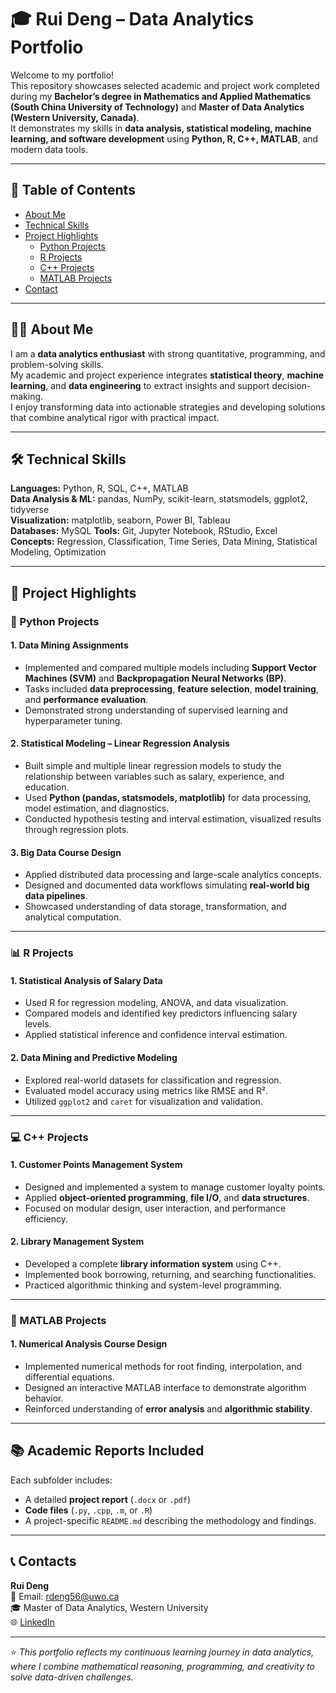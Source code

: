 # 🎓 Rui Deng – Data Analytics Portfolio

Welcome to my portfolio!  
This repository showcases selected academic and project work completed during my **Bachelor’s degree in Mathematics and Applied Mathematics (South China University of Technology)** and **Master of Data Analytics (Western University, Canada)**.  
It demonstrates my skills in **data analysis, statistical modeling, machine learning, and software development** using **Python, R, C++, MATLAB**, and modern data tools.

---

## 🧭 Table of Contents
- [About Me](#about-me)
- [Technical Skills](#technical-skills)
- [Project Highlights](#project-highlights)
  - [Python Projects](#python-projects)
  - [R Projects](#r-projects)
  - [C++ Projects](#c-projects)
  - [MATLAB Projects](#matlab-projects)
- [Contact](#contact)

---

## 👩‍💻 About Me
I am a **data analytics enthusiast** with strong quantitative, programming, and problem-solving skills.  
My academic and project experience integrates **statistical theory**, **machine learning**, and **data engineering** to extract insights and support decision-making.  
I enjoy transforming data into actionable strategies and developing solutions that combine analytical rigor with practical impact.

---

## 🛠️ Technical Skills
**Languages:** Python, R, SQL, C++, MATLAB  
**Data Analysis & ML:** pandas, NumPy, scikit-learn, statsmodels, ggplot2, tidyverse  
**Visualization:** matplotlib, seaborn, Power BI, Tableau  
**Databases:** MySQL 
**Tools:** Git, Jupyter Notebook, RStudio, Excel  
**Concepts:** Regression, Classification, Time Series, Data Mining, Statistical Modeling, Optimization

---

## 🚀 Project Highlights

### 🐍 Python Projects
#### 1. Data Mining Assignments
- Implemented and compared multiple models including **Support Vector Machines (SVM)** and **Backpropagation Neural Networks (BP)**.
- Tasks included **data preprocessing**, **feature selection**, **model training**, and **performance evaluation**.
- Demonstrated strong understanding of supervised learning and hyperparameter tuning.

#### 2. Statistical Modeling – Linear Regression Analysis
- Built simple and multiple linear regression models to study the relationship between variables such as salary, experience, and education.
- Used **Python (pandas, statsmodels, matplotlib)** for data processing, model estimation, and diagnostics.
- Conducted hypothesis testing and interval estimation, visualized results through regression plots.

#### 3. Big Data Course Design
- Applied distributed data processing and large-scale analytics concepts.
- Designed and documented data workflows simulating **real-world big data pipelines**.
- Showcased understanding of data storage, transformation, and analytical computation.

---

### 📊 R Projects
#### 1. Statistical Analysis of Salary Data
- Used R for regression modeling, ANOVA, and data visualization.
- Compared models and identified key predictors influencing salary levels.
- Applied statistical inference and confidence interval estimation.

#### 2. Data Mining and Predictive Modeling
- Explored real-world datasets for classification and regression.
- Evaluated model accuracy using metrics like RMSE and R².
- Utilized `ggplot2` and `caret` for visualization and validation.

---

### 💻 C++ Projects
#### 1. Customer Points Management System
- Designed and implemented a system to manage customer loyalty points.
- Applied **object-oriented programming**, **file I/O**, and **data structures**.
- Focused on modular design, user interaction, and performance efficiency.

#### 2. Library Management System
- Developed a complete **library information system** using C++.
- Implemented book borrowing, returning, and searching functionalities.
- Practiced algorithmic thinking and system-level programming.

---

### 🔢 MATLAB Projects
#### 1. Numerical Analysis Course Design
- Implemented numerical methods for root finding, interpolation, and differential equations.
- Designed an interactive MATLAB interface to demonstrate algorithm behavior.
- Reinforced understanding of **error analysis** and **algorithmic stability**.

---

## 📚 Academic Reports Included
Each subfolder includes:
- A detailed **project report** (`.docx` or `.pdf`)
- **Code files** (`.py`, `.cpp`, `.m`, or `.R`)
- A project-specific `README.md` describing the methodology and findings.

---

## 📞 Contacts
**Rui Deng**  
📧 Email: rdeng56@uwo.ca  
🎓 Master of Data Analytics, Western University  
🌐 [LinkedIn](https://www.linkedin.com/in/rui-deng-120318380)   

---

⭐ *This portfolio reflects my continuous learning journey in data analytics, where I combine mathematical reasoning, programming, and creativity to solve data-driven challenges.*
